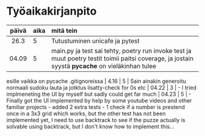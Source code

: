 # Työaikakirjanpito

| päivä | aika | mitä tein  |
| :----:|:-----| :-----|
|  26.3 | 5    | Tutustuminen unicafe ja pytest  |
|  04.09| 5    | main.py ja test sai tehty, poetry run invoke test ja muut poetry testit toimii paitsi coverage, ja jostain syystä __pycache__ on vieläkinhan tulee 
esille vaikka on pycache .gitignoreissa
| 4.16  |  5  | Sain ainakin generoitu normaali sudoku lauta ja jotktus lisatty-check for 0s etc
| 04.22 |  3  | - I tried implmeneting the UI by myself but sadly could get far much
| 04.23 |  5  | - Finally got the UI implemented by help by some youtube videos and other familiar projects - added 2 extra tests - 1 check if a number is prestend
once in a 3x3 grid which works, but the other test has not been implemented yet, I need to use backtrack to see if the puzze actually is solvable using backtrack, but I don't know how to implement this... 
